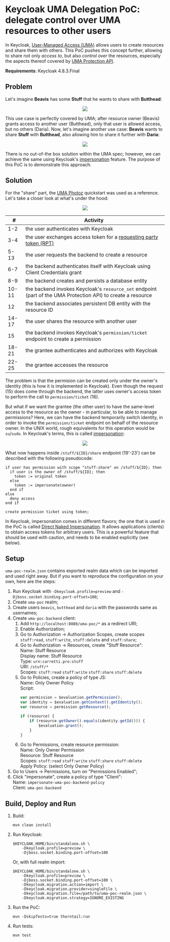Keycloak UMA Delegation PoC: delegate control over UMA resources to other users
===============================================================================

In Keycloak, [User-Managed Access (UMA)](https://www.keycloak.org/docs/latest/authorization_services/index.html#_service_user_managed_access) allows users to create resources and share them with others. This PoC pushes this concept further, allowing to share not only _access to_, but also _control over_ the resources, especially the aspects thereof covered by [UMA Protection API](https://www.keycloak.org/docs/latest/authorization_services/index.html#_service_protection_api).

**Requirements**: Keycloak 4.8.3.Final

Problem
-------

Let's imagine **Beavis** has some **Stuff** that he wants to share with **Butthead**:

<p align="center">
  <img src="doc/uma-share.svg">
</p>

This use case is perfectly covered by UMA; after resource owner (Beavis) grants access to another user (Butthead), only that user is allowed access, but no others (Daria). Now, let's imagine another use case: **Beavis** wants to share **Stuff** with **Butthead**, also allowing him to share it further with **Daria**:

<p align="center">
  <img src="doc/uma-delegate.svg">
</p>

There is no out-of-the box solution within the UMA spec; however, we can achieve the same using Keycloak's [impersonation](https://www.keycloak.org/docs/latest/securing_apps/index.html#impersonation) feature. The purpose of this PoC is to demonstrate this approach.

Solution
--------

For the "share" part, the [UMA Photoz](https://github.com/keycloak/keycloak-quickstarts/tree/latest/app-authz-uma-photoz) quickstart was used as a reference. Let's take a closer look at what's under the hood:

<p align="center">
  <img src="doc/uma-share-impl.svg">
</p>

 #|Activity
---|---
1-2|the user authenticates with Keycloak
3-4|the user exchanges access token for a [requesting party token (RPT)](https://www.keycloak.org/docs/latest/authorization_services/index.html#_service_rpt_overview)
5-13|the user requests the backend to create a resource
6-7|the backend authenticates itself with Keycloak using Client Credentials grant
8-9|the backend creates and persists a database entity
10-11|the backend invokes Keycloak's `resource_set` endpoint (part of the UMA Protection API) to create a resource
12|the backend associates persistent DB entity with the resource ID
14-17|the user shares the resource with another user
15| the backend invokes Keycloak's `permission/ticket` endpoint to create a permission
18-21|the grantee authenticates and authorizes with Keycloak
22-25|the grantee accesses the resource

The problem is that the permision can be created only under the owner's identity (this is how it is implemented in Keycloak). Even though the request (15) does come through the backend, the latter uses owner's access token to perform the call to `permission/ticket` (16).

But what if we want the grantee (the other user) to have the same-level access to the resource as the owner - in particular, to be able to manage permissions? Here, we can have the backend temporarily switch identity, in order to invoke the `permission/ticket` endpoint on behalf of the resource owner. In the UNIX world, rough equivalents for this operation would be `su`/`sudo`. In Keycloak's terms, this is called [impersonation](https://www.keycloak.org/docs/latest/securing_apps/index.html#impersonation):

<p align="center">
  <img src="doc/uma-delegate-impl.svg">
</p>

What now happens inside `/stuff/${ID}/share` endpoint (19'-23') can be described with the following pseudocode:

```
if user has permission with scope "stuff:share" on /stuff/${ID}; then
  if user is the owner of /stuff/${ID}; then
    token := original token
  else
    token := impersonate(owner)
  end if
else
  deny access
end if

create permission ticket using token;
```

In Keycloak, impersonation comes in different flavors; the one that is used in the PoC is called [Direct Naked Impersonation](https://www.keycloak.org/docs/latest/securing_apps/index.html#direct-naked-impersonation). It allows applications (clients) to obtain access tokens for arbitrary users. This is a powerful feature that should be used with caution, and needs to be enabled explicitly (see below).

Setup
-----

`uma-poc-realm.json` contains exported realm data which can be imported and used right away. But if you want to reproduce the configuration on your own, here are the steps:

1. Run Keycloak with `-Dkeycloak.profile=preview` and `-Djboss.socket.binding.port-offset=100`;
1. Create `uma-poc` realm;
1. Create users `beavis`, `butthead` and `daria` with the passwords same as usernames;
1. Create `uma-poc-backend` client:
    1. Add `http://localhost:8080/uma-poc/*` as a redirect URI;
    1. Enable Authorization;
    1. Go to Authorization → Authorization Scopes, create scopes `stuff:read`, `stuff:write`, `stuff:delete` and `stuff:share`;
    1. Go to Authorization → Resources, create "Stuff Resource":  
      Name: Stuff Resource  
      Display name: Stuff Resource  
      Type: `urn:carretti.pro:stuff`  
      URI: `/stuff/*`  
      Scopes: `stuff:read` `stuff:write` `stuff:share` `stuff:delete`  
    1. Go to Policies, create a policy of type JS:  
      Name: Only Owner Policy  
      Script:  
       ```javascript
       var permission = $evaluation.getPermission();
       var identity = $evaluation.getContext().getIdentity();
       var resource = permission.getResource();

       if (resource) {
           if (resource.getOwner().equals(identity.getId())) {
               $evaluation.grant();
           }
       }
       ```
    1. Go to Permissions, create resource permission:  
      Name: Only Owner Permission  
      Resource:  Stuff Resource  
      Scopes: `stuff:read` `stuff:write` `stuff:share` `stuff:delete`  
      Apply Policy: (select Only Owner Policy)
1. Go to Users → Permissions, turn on "Permissions Enabled";
1. Click "impersonate", create a policy of type "Client":  
Name: `impersonate-uma-poc-backend-policy`  
Client: `uma-poc-backend`

Build, Deploy and Run
---------------------

1. Build:

   ````
   mvn clean install
   ````

2. Run Keycloak:
   ````
   $KEYCLOAK_HOME/bin/standalone.sh \
       -Dkeycloak.profile=preview \
       -Djboss.socket.binding.port-offset=100
   ````
   Or, with full realm import:
   ````
   $KEYCLOAK_HOME/bin/standalone.sh \
       -Dkeycloak.profile=preview \
       -Djboss.socket.binding.port-offset=100 \
       -Dkeycloak.migration.action=import \
       -Dkeycloak.migration.provider=singleFile \
       -Dkeycloak.migration.file=/path/to/uma-poc-realm.json \
       -Dkeycloak.migration.strategy=IGNORE_EXISTING
   ````

3. Run the PoC:

   ````
   mvn -DskipTests=true thorntail:run
   ````

4. Run tests:

   ````
   mvn test
   ````
   
